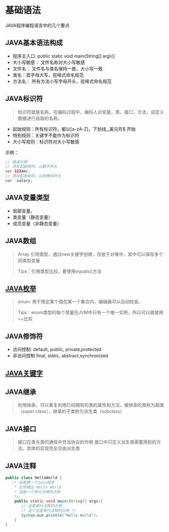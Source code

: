 # 基础语法

JAVA程序编程语言中的几个要点

## JAVA基本语法构成

* 程序主入口: public static void main(String[] arg){}
* 大小写敏感： 文件名称对大小写敏感
* 文件名： 文件名与类名保持一致，大小写一致
* 类名：首字母大写，驼峰式命名规范
* 方法名： 所有方法小写字母开头，驼峰式命名规范

## JAVA标识符

> 标识符就是名称，在编码过程中，编码人对变量，类，接口，方法，自定义数据进行自取的名称。

* 起始规则：所有标识符，都以[a-zA-Z]，下划线_,美元符$ 开始
* 特别规则：关键字不能作为标识符
* 大小写规则：标识符对大小写敏感

示例：
```java
// 错误示例
// 违反起始规则，以数字开头
var 123abc;
// 违反起始规则，以短横线开头
var -salary; 
```

## JAVA变量类型

* 局部变量，
* 类变量（静态变量）
* 成员变量（非静态变量）

## JAVA数组

> Array 引用类型，通过new关键字创建，存放于对堆中，其中可以保存多个同类型变量
> 
> Tips：引用类型比较，要使用equals()方法

## [JAVA枚举](https://www.liaoxuefeng.com/wiki/1252599548343744/1260473188087424)

> enum: 用于限定某个值在某一个集合内，编辑器可以自动检查。
> 
> Tips：enum类型的每个常量在JVM中只有一个唯一实例，所以可以直接用==比较

## JAVA修饰符

* 访问控制: default, public, private,protected
* 非访问控制 final, static, abstract,synchronized

## [JAVA关键字](https://www.runoob.com/java/java-basic-syntax.html)

## JAVA继承

> 利用继承，可以重复利用已经拥有的类的属性和方法，被继承的类称为超类（super class），继承的子类称为派生类（subclass）

## JAVA接口

> 接口在类与类的通信中充当协议的作用
> 接口中只定义派生类需要用到的方法，具体的实现完全交由派生类

## JAVA注释

```java
public class HelloWorld {
   /* 这是第一个Java程序
    * 它将输出 Hello World
    * 这是一个多行注释的示例
    */
    public static void main(String[] args){
       // 这是单行注释的示例
       /* 这个也是单行注释的示例 */
       System.out.println("Hello World"); 
    }
}
```